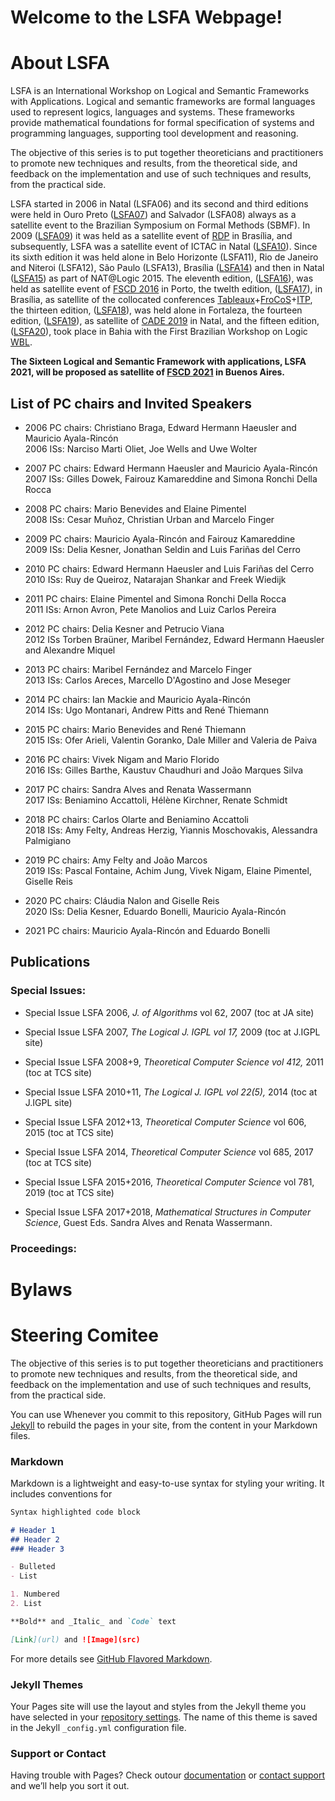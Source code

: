 # Welcome to the LSFA Webpage!

# About LSFA
LSFA is an International Workshop on Logical and Semantic Frameworks with Applications. Logical and semantic frameworks are formal languages used to represent logics, languages and systems. These frameworks provide mathematical foundations for formal specification of systems and programming languages, supporting tool development and reasoning.

The objective of this series is to put together theoreticians and practitioners to promote new techniques and results, from the theoretical side, and feedback on the implementation and use of such techniques and results, from the practical side. 

LSFA started in 2006 in Natal (LSFA06) and its second and third editions were held in Ouro Preto ([LSFA07](https://www.mat.unb.br/lsfa2007/)) and Salvador (LSFA08) always as a satellite event to the Brazilian Symposium on Formal Methods (SBMF). In 2009 ([LSFA09](http://lsfa09.cic.unb.br/index.html)) it was held as a satellite event of [RDP](http://rdp09.cic.unb.br/) in Brasília, and subsequently, LSFA was a satellite event of ICTAC in Natal ([LSFA10](http://www.tecmf.inf.puc-rio.br/LSFA)). Since its sixth edition it was held alone in Belo Horizonte (LSFA11), Rio de Janeiro and Niteroi (LSFA12), São Paulo (LSFA13), Brasília ([LSFA14](http://lsfa2014.cic.unb.br/)) and then in Natal ([LSFA15](https://www.mat.ufrn.br/~LSFA2015/LSFA2015/Welcome.html)) as part of NAT@Logic 2015. The eleventh edition, ([LSFA16](http://lsfa2016.mat.unb.br/)), was held as satellite event of [FSCD 2016](http://fscd2016.dcc.fc.up.pt/) in Porto, the twelth edition, ([LSFA17](http://lsfa2017.cic.unb.br/)), in Brasília, as satellite of the collocated conferences [Tableaux](http://www.tableaux-ar.org/)+[FroCoS](http://frocos.cs.uiowa.edu/)+[ITP](https://itp2016.inria.fr/history/), the thirteen edition, ([LSFA18](http://lia.ufc.br/~lsfa2018/)), was held alone in Fortaleza, the fourteen edition, ([LSFA19](https://sites.google.com/view/lsfa2019)), as satellite of [CADE 2019](https://www.mat.ufrn.br/cade-27/) in Natal, and the fifteen edition, ([LSFA20](http://lsfa2020.ufba.br/)), took place in Bahia with the First Brazilian Workshop on Logic [WBL](http://lsfa2020.ufba.br/wbl.html). 

**The Sixteen Logical and Semantic Framework with applications, LSFA 2021, will be proposed as satellite of [FSCD 2021](https://fscd2021.dc.uba.ar/) in Buenos Aires.**

## List of PC chairs and Invited Speakers 
* 2006 PC chairs: Christiano Braga, Edward Hermann Haeusler and Mauricio Ayala-Rincón  
  2006 ISs: Narciso Marti Oliet, Joe Wells and Uwe Wolter

* 2007 PC chairs: Edward Hermann Haeusler and Mauricio Ayala-Rincón  
  2007 ISs: Gilles Dowek, Fairouz Kamareddine and Simona Ronchi Della Rocca

* 2008 PC chairs: Mario Benevides and Elaine Pimentel  
  2008 ISs: Cesar Muñoz, Christian Urban and Marcelo Finger
  
* 2009 PC chairs: Mauricio Ayala-Rincón and Fairouz Kamareddine  
  2009 ISs: Delia Kesner, Jonathan Seldin and Luis Fariñas del Cerro
  
* 2010 PC chairs: Edward Hermann Haeusler and Luis Fariñas del Cerro  
  2010 ISs: Ruy de Queiroz, Natarajan Shankar and Freek Wiedijk

* 2011 PC chairs: Elaine Pimentel and Simona Ronchi Della Rocca  
  2011 ISs: Arnon Avron, Pete Manolios and Luiz Carlos Pereira
  
* 2012 PC chairs: Delia Kesner and Petrucio Viana  
  2012 ISs Torben Braüner, Maribel Fernández, Edward Hermann Haeusler and Alexandre Miquel

* 2013 PC chairs: Maribel Fernández and Marcelo Finger  
  2013 ISs: Carlos Areces, Marcello D'Agostino and Jose Meseger

* 2014 PC chairs: Ian Mackie and Mauricio Ayala-Rincón  
  2014 ISs: Ugo Montanari, Andrew Pitts and René Thiemann
  
* 2015 PC chairs: Mario Benevides and René Thiemann  
  2015 ISs: Ofer Arieli, Valentin Goranko, Dale Miller and Valeria de Paiva

* 2016 PC chairs: Vivek Nigam and Mario Florido  
  2016 ISs: Gilles Barthe, Kaustuv Chaudhuri and João Marques Silva
  
* 2017 PC chairs: Sandra Alves and Renata Wassermann  
  2017 ISs: Beniamino Accattoli, Hélène Kirchner, Renate Schmidt
  
* 2018 PC chairs: Carlos Olarte and Beniamino Accattoli  
  2018 ISs: Amy Felty, Andreas Herzig, Yiannis Moschovakis, Alessandra Palmigiano
  
* 2019 PC chairs: Amy Felty and João Marcos  
  2019 ISs: Pascal Fontaine, Achim Jung, Vivek Nigam, Elaine Pimentel, Giselle Reis

* 2020 PC chairs: Cláudia Nalon and Giselle Reis  
  2020 ISs: Delia Kesner, Eduardo Bonelli, Mauricio Ayala-Rincón

* 2021 PC chairs: Mauricio Ayala-Rincón and Eduardo Bonelli 

## Publications 
### Special Issues: 
* Special Issue LSFA 2006, *J. of Algorithms* vol 62, 2007 (toc at JA site)

* Special Issue LSFA 2007, *The Logical J. IGPL vol 17,* 2009 (toc at J.IGPL site)

* Special Issue LSFA 2008+9, *Theoretical Computer Science vol 412,* 2011 (toc at TCS site)
    
* Special Issue LSFA 2010+11, *The Logical J. IGPL vol 22(5),* 2014 (toc at J.IGPL site)

* Special Issue LSFA 2012+13, *Theoretical Computer Science* vol 606, 2015 (toc at TCS site)

* Special Issue LSFA 2014, *Theoretical Computer Science* vol 685, 2017 (toc at TCS site)

* Special Issue LSFA 2015+2016, *Theoretical Computer Science* vol 781, 2019 (toc at TCS site)
    
* Special Issue LSFA 2017+2018, *Mathematical Structures in Computer Science*, Guest Eds. Sandra Alves and Renata Wassermann. 

### Proceedings: 


# Bylaws 



# Steering Comitee
The objective of this series is to put together theoreticians and practitioners to promote new techniques and results, from the theoretical side, and feedback on the implementation and use of such techniques and results, from the practical side. 

You can use 
Whenever you commit to this repository, GitHub Pages will run [Jekyll](https://jekyllrb.com/) to rebuild the pages in your site, from the content in your Markdown files.

### Markdown

Markdown is a lightweight and easy-to-use syntax for styling your writing. It includes conventions for

```markdown
Syntax highlighted code block

# Header 1
## Header 2
### Header 3

- Bulleted
- List

1. Numbered
2. List

**Bold** and _Italic_ and `Code` text

[Link](url) and ![Image](src)
```

For more details see [GitHub Flavored Markdown](https://guides.github.com/features/mastering-markdown/).

### Jekyll Themes

Your Pages site will use the layout and styles from the Jekyll theme you have selected in your [repository settings](https://github.com/lsfa-workshop/lsfa-workshop.github.io/settings). The name of this theme is saved in the Jekyll `_config.yml` configuration file.

### Support or Contact

Having trouble with Pages? Check outour [documentation](https://docs.github.com/categories/github-pages-basics/) or [contact support](https://github.com/contact) and we’ll help you sort it out.

